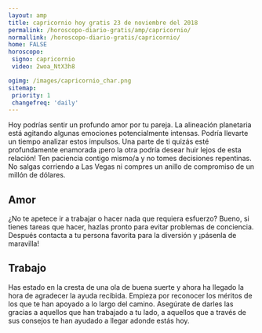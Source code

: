 ```yaml
---
layout: amp
title: capricornio hoy gratis 23 de noviembre del 2018 
permalink: /horoscopo-diario-gratis/amp/capricornio/
normallink: /horoscopo-diario-gratis/capricornio/
home: FALSE
horoscopo:
 signo: capricornio
 video: 2woa_NtX3h8

ogimg: /images/capricornio_char.png
sitemap:
 priority: 1
 changefreq: 'daily'
---
```



Hoy podrías sentir un profundo amor por tu pareja. La alineación planetaria está agitando algunas emociones potencialmente intensas. Podría llevarte un tiempo analizar estos impulsos. Una parte de ti quizás esté profundamente enamorada ¡pero la otra podría desear huir lejos de esta relación! Ten paciencia contigo mismo/a y no tomes decisiones repentinas. No salgas corriendo a Las Vegas ni compres un anillo de compromiso de un millón de dólares.

## Amor

¿No te apetece ir a trabajar o hacer nada que requiera esfuerzo? Bueno, si tienes tareas que hacer, hazlas pronto para evitar problemas de conciencia. Después contacta a tu persona favorita para la diversión y ¡pásenla de maravilla!

## Trabajo

Has estado en la cresta de una ola de buena suerte y ahora ha llegado la hora de agradecer la ayuda recibida. Empieza por reconocer los méritos de los que te han apoyado a lo largo del camino. Asegúrate de darles las gracias a aquellos que han trabajado a tu lado, a aquellos que a través de sus consejos te han ayudado a llegar adonde estás hoy.